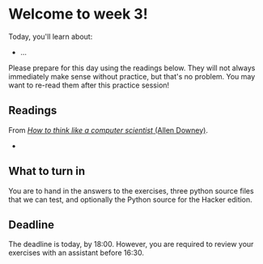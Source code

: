 # Welcome to week 3!

Today, you'll learn about:

* ...

Please prepare for this day using the readings below. They will not always immediately make sense without practice, but that's no problem. You may want to re-read them after this practice session!

## Readings

From [*How to think like a computer scientist* (Allen Downey)](http://www.greenteapress.com/thinkpython/html/index.html).

* []()

## What to turn in

You are to hand in the answers to the exercises, three python source files that we can test, and optionally the Python source for the Hacker edition.

## Deadline

The deadline is today, by 18:00. However, you are required to review your exercises with an assistant before 16:30. 
